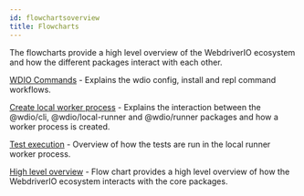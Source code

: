 ```yaml
---
id: flowchartsoverview
title: Flowcharts
---
```


The flowcharts provide a high level overview of the WebdriverIO ecosystem and how the different packages interact with each other.

[WDIO Commands](flowcharts/WDIOCommands.md) - Explains the wdio config, install and repl command workflows.

[Create local worker process](flowcharts/CreateLocalWorkerProcess.md) - Explains the interaction between the @wdio/cli, @wdio/local-runner and @wdio/runner packages and how a worker process is created.

[Test execution](flowcharts/TestExecution.md) - Overview of how the tests are run in the local runner worker process.

[High level overview](flowcharts/HighLevelOverview.md) - Flow chart provides a high level overview of how the WebdriverIO ecosystem interacts with the core packages.

